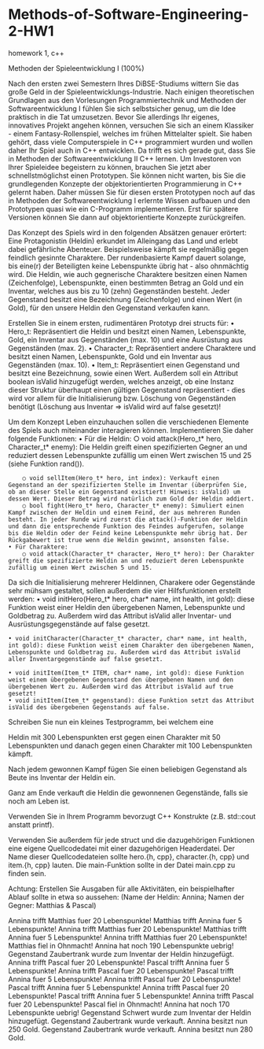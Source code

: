 # Methods-of-Software-Engineering-2-HW1
homework 1, c++

Methoden der Spieleentwicklung I (100%)

Nach den ersten zwei Semestern Ihres DiBSE-Studiums wittern Sie das große Geld in der Spieleentwicklungs-Industrie. Nach einigen theoretischen Grundlagen aus den Vorlesungen Programmiertechnik und Methoden der Softwareentwicklung I fühlen Sie sich selbstsicher genug, um die Idee praktisch in die Tat umzusetzen. Bevor Sie allerdings Ihr eigenes, innovatives Projekt angehen können, versuchen Sie sich an einem Klassiker - einem Fantasy-Rollenspiel, welches im frühen Mittelalter spielt.
Sie haben gehört, dass viele Computerspiele in C++ programmiert wurden und wollen daher Ihr Spiel auch in C++ entwicklen. Da trifft es sich gerade gut, dass Sie in Methoden der Softwareentwicklung II C++ lernen.
Um Investoren von Ihrer Spieleidee begeistern zu können, brauchen Sie jetzt aber schnellstmöglichst einen Prototypen. Sie können nicht warten, bis Sie die grundlegenden Konzepte der objektorientierten Programmierung in C++ gelernt haben. Daher müssen Sie für diesen ersten Prototypen noch auf das in Methoden der Softwareentwicklung I erlernte Wissen aufbauen und den Prototypen quasi wie ein C-Programm implementieren. Erst für spätere Versionen können Sie dann auf objektorientierte Konzepte zurückgreifen.

Das Konzept des Spiels wird in den folgenden Absätzen genauer erörtert:
Eine Protagonistin (Heldin) erkundet im Alleingang das Land und erlebt dabei gefährliche Abenteuer. Beispielsweise kämpft sie regelmäßig gegen feindlich gesinnte Charaktere. Der rundenbasierte Kampf dauert solange, bis eine(r) der Beteiligten keine Lebenspunkte übrig hat - also ohnmächtig wird. Die Heldin, wie auch gegnerische Charaktere besitzen einen Namen (Zeichenfolge), Lebenspunkte, einen bestimmten Betrag an Gold und ein Inventar, welches aus bis zu 10 (zehn) Gegenständen besteht. Jeder Gegenstand besitzt eine Bezeichnung (Zeichenfolge) und einen Wert (in Gold), für den unsere Heldin den Gegenstand verkaufen kann.


Erstellen Sie in einem ersten, rudimentären Prototyp drei structs für:
	• Hero_t: Repräsentiert die Heldin und besitzt einen Namen, Lebenspunkte, Gold, ein Inventar aus Gegenständen (max. 10) und eine Ausrüstung aus Gegenständen (max. 2).
	• Character_t: Repräsentiert andere Charaktere und besitzt einen Namen, Lebenspunkte, Gold und ein Inventar aus Gegenständen (max. 10).
	• Item_t: Repräsentiert einen Gegenstand und besitzt eine Bezeichnung, sowie einen Wert. Außerdem soll ein Attribut boolean isValid hinzugefügt werden, welches anzeigt, ob eine Instanz dieser Struktur überhaupt einen gültigen Gegenstand repräsentiert - dies wird vor allem für die Initialisierung bzw. Löschung von Gegenständen benötigt (Löschung aus Inventar => isValid wird auf false gesetzt)!


Um dem Konzept Leben einzuhauchen sollen die verschiedenen Elemente des Spiels auch miteinander interagieren können. Implementieren Sie daher folgende Funktionen:
	• Für die Heldin:
		○ void attack(Hero_t* hero, Character_t* enemy): Die Heldin greift einen spezifizierten Gegner an und reduziert dessen Lebenspunkte zufällig um einen Wert zwischen 15 und 25 (siehe Funktion rand()).

		○ void sellItem(Hero_t* hero, int index): Verkauft einen Gegenstand an der spezifizierten Stelle im Inventar (überprüfen Sie, ob an dieser Stelle ein Gegenstand existiert! Hinweis: isValid) um dessen Wert. Dieser Betrag wird natürlich zum Gold der Heldin addiert.
		○ bool fight(Hero_t* hero, Character_t* enemy): Simuliert einen Kampf zwischen der Heldin und einem Feind, der aus mehreren Runden besteht. In jeder Runde wird zuerst die attack()-Funktion der Heldin und dann die entsprechende Funktion des Feindes aufgerufen, solange bis die Heldin oder der Feind keine Lebenspunkte mehr übrig hat. Der Rückgabewert ist true wenn die Heldin gewinnt, ansonsten false.
	• Für Charaktere:
		○ void attack(Character_t* character, Hero_t* hero): Der Charakter greift die spezifizierte Heldin an und reduziert deren Lebenspunkte zufällig um einen Wert zwischen 5 und 15.

Da sich die Initialisierung mehrerer Heldinnen, Charakere oder Gegenstände sehr mühsam gestaltet, sollen außerdem die vier Hilfsfunktionen erstellt werden:
	• void initHero(Hero_t* hero, char* name, int health, int gold): diese Funktion weist einer Heldin den übergebenen Namen, Lebenspunkte und Goldbetrag zu. Außerdem wird das Attribut isValid aller Inventar- und Ausrüstungsgegenstände auf false gesetzt.

	• void initCharacter(Character_t* character, char* name, int health, int gold): diese Funktion weist einem Charakter den übergebenen Namen, Lebenspunkte und Goldbetrag zu. Außerdem wird das Attribut isValid aller Inventargegenstände auf false gesetzt.

	• void initItem(Item_t* ITEM, char* name, int gold): diese Funktion weist einem übergebenen Gegenstand den übergebenen Namen und den übergebenen Wert zu. Außerdem wird das Attribut isValid auf true gesetzt!
	• void initItem(Item_t* gegenstand): diese Funktion setzt das Attribut isValid des übergebenen Gegenstands auf false.


Schreiben Sie nun ein kleines Testprogramm, bei welchem eine 

Heldin mit 300 Lebenspunkten erst gegen einen Charakter mit 50 Lebenspunkten und danach gegen einen Charakter mit 100 Lebenspunkten kämpft.

Nach jedem gewonnen Kampf fügen Sie einen beliebigen Gegenstand als Beute ins Inventar der Heldin ein.

Ganz am Ende verkauft die Heldin die gewonnenen Gegenstände, falls sie noch am Leben ist.

Verwenden Sie in Ihrem Programm bevorzugt C++ Konstrukte (z.B. std::cout anstatt printf). 

Verwenden Sie außerdem für jede struct und die dazugehörigen Funktionen eine eigene Quellcodedatei mit einer dazugehörigen Headerdatei. Der Name dieser Quellcodedateien sollte hero.{h, cpp}, character.{h, cpp} und item.{h, cpp} lauten. Die main-Funktion sollte in der Datei main.cpp zu finden sein.

Achtung: Erstellen Sie Ausgaben für alle Aktivitäten, ein beispielhafter Ablauf sollte in etwa so aussehen:
(Name der Heldin: Annina; Namen der Gegner: Matthias & Pascal)

Annina trifft Matthias fuer 20 Lebenspunkte! 
Matthias trifft Annina fuer 5 Lebenspunkte! 
Annina trifft Matthias fuer 20 Lebenspunkte! 
Matthias trifft Annina fuer 5 Lebenspunkte! 
Annina trifft Matthias fuer 20 Lebenspunkte! 
Matthias fiel in Ohnmacht! Annina hat noch 190 Lebenspunkte uebrig! 
Gegenstand Zaubertrank wurde zum Inventar der Heldin hinzugefügt. 
Annina trifft Pascal fuer 20 Lebenspunkte! 
Pascal trifft Annina fuer 5 Lebenspunkte!
Annina trifft Pascal fuer 20 Lebenspunkte! 
Pascal trifft Annina fuer 5 Lebenspunkte! 
Annina trifft Pascal fuer 20 Lebenspunkte! 
Pascal trifft Annina fuer 5 Lebenspunkte! 
Annina trifft Pascal fuer 20 Lebenspunkte! 
Pascal trifft Annina fuer 5 Lebenspunkte! 
Annina trifft Pascal fuer 20 Lebenspunkte! 
Pascal fiel in Ohnmacht! Annina hat noch 170 Lebenspunkte uebrig! 
Gegenstand Schwert wurde zum Inventar der Heldin hinzugefügt.
Gegenstand Zaubertrank wurde verkauft. Annina besitzt nun 250 Gold. 
Gegenstand Zaubertrank wurde verkauft. Annina besitzt nun 280 Gold.


